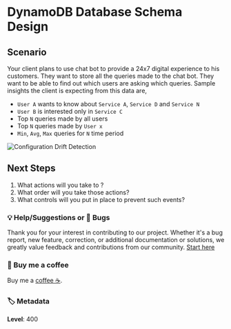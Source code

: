 # DynamoDB Database Schema Design

## Scenario

Your client plans to use chat bot to provide a 24x7 digital experience to his customers. They want to store all the queries made to the chat bot. They want to be able to find out which users are asking which queries. Sample insights the client is expecting from this data are,

- `User A` wants to know about `Service A`, `Service D` and `Service N`
- `User B` is interested only in `Service C`
- Top `N` queries made by all users
- Top `N` queries made by `User x`
- `Min`, `Avg`, `Max` queries for `N` time period

![Configuration Drift Detection](https://raw.githubusercontent.com/miztiik/aws-real-time-use-cases/master/400-Storage-DynamoDB-Design/images/400-Storage-DynamoDB-Design.png)

## Next Steps

1. What actions will you take to ?
1. What order will you take those actions?
1. What controls will you put in place to prevent such events?

### 💡 Help/Suggestions or 🐛 Bugs

Thank you for your interest in contributing to our project. Whether it's a bug report, new feature, correction, or additional documentation or solutions, we greatly value feedback and contributions from our community. [Start here][200]

### 👋 Buy me a coffee

Buy me a [coffee ☕][900].

### 🏷️ Metadata

**Level**: 400

[100]: https://www.udemy.com/course/aws-cloud-development-kit-from-beginner-to-professional/?referralCode=E15D7FB64E417C547579

[200]: https://github.com/miztiik/aws-real-time-use-cases/issues

[900]: https://ko-fi.com/miztiik

